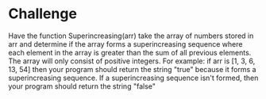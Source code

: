 # Challenge
Have the function Superincreasing(arr) take the array of numbers stored in arr and determine if the array forms a superincreasing sequence where each element in the array is greater than the sum of all previous elements. The array will only consist of positive integers. For example: if arr is [1, 3, 6, 13, 54] then your program should return the string "true" because it forms a superincreasing sequence. If a superincreasing sequence isn't formed, then your program should return the string "false" 